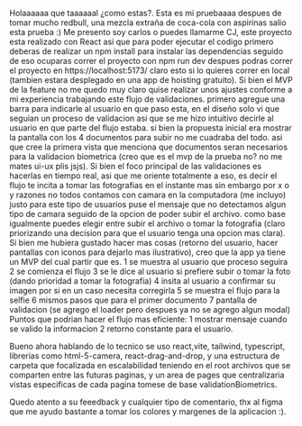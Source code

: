 Holaaaaaa que taaaaaal ¿como estas?.
Esta es mi pruebaaaa despues de tomar mucho redbull, una mezcla extraña de coca-cola con aspirinas salio esta prueba :)
Me presento soy carlos o puedes llamarme CJ, este proyecto esta realizado con React asi que para poder ejecutar el codigo primero deberas de realizar
un npm install para instalar las dependencias
seguido de eso ocuparas correr el proyecto con npm run dev
despues podras correr el proyecto en https://localhost:5173/
claro esto si lo quieres correr en local (tambien estara desplegado en una app de hoisting gratuito).
Si bien el MVP de la feature no me quedo muy claro quise realizar unos ajustes conforme a mi experiencia trabajando este flujo de validaciones.
primero agregue una barra para indicarle al usuario en que paso esta, en el diseño solo vi que seguian un proceso de validacion asi que se me hizo intuitivo decirle al usuario en que parte del flujo estaba.
si bien la propuesta inicial era mostrar la pantalla con los 4 documentos para subir no me cuadraba del todo.
asi que cree la primera vista que menciona que documentos seran necesarios para la validacion biometrica (creo que es el mvp de la prueba no? no me mates ui-ux plis jsjs).
Si bien el foco principal de las validaciones es hacerlas en tiempo real, asi que me oriente totalmente a eso, es decir el flujo te incita a tomar las fotografias en el instante mas sin embargo por x o y razones no todos contamos con camara en la computadora (me incluyo) justo para este tipo de usuarios puse el mensaje que no detectamos algun tipo de camara seguido de la opcion de poder subir el archivo.
como base igualmente puedes elegir entre subir el archivo o tomar la fotografia (claro priorizando una decision para que el usuario tenga una opcion mas clara).
Si bien me hubiera gustado hacer mas cosas (retorno del usuario, hacer pantallas con iconos para dejarlo mas ilustrativo), creo que la app ya tiene un MVP del cual partir que es.
1 se muestra al usuario que proceso seguira
2 se comienza el flujo
3 se le dice al usuario si prefiere subir o tomar la foto (dando prioridad a tomar la fotografia)
4 insita al usuario a confirmar su imagen por si en un caso necesita corregirla
5 se muestra el flujo para la selfie
6 mismos pasos que para el primer documento
7 pantalla de validacion (se agrego el loader pero despues ya no se agrego algun modal)
Puntos que podrian hacer el flujo mas eficiente:
1 mostrar mensaje cuando se valido la informacion
2 retorno constante para el usuario.

Bueno ahora hablando de lo tecnico se uso react,vite, tailwind, typescript, librerias como html-5-camera, react-drag-and-drop, y una estructura de carpeta que focalizada en escalabilidad teniendo en el root archivos que se comparten entre las futuras paginas, y un area de pages que centralizaria vistas especificas de cada pagina tomese de base validationBiometrics.

Quedo atento a su feeedback y cualquier tipo de comentario, thx al figma que me ayudo bastante a tomar los colores y margenes de la aplicacion :). 